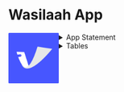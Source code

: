   # Wasilaah App 

<p>
<img src="logo.png" width="100" align="left" />
</p>


<details>
<summary>App Statement</summary>

## **App Statement.**

_An application that helps founders of startups.
Who are struggling to get a credit card for their company quickly.
By creating an app, easily document their work-related expenses in their personal card.
So they can increase their awareness of the finances of their business and reduce their manual work.

</details>



<details>
<summary>Tables</summary>

## **Tables.**

1-login/signup Table 

|        Column       |      TYPE     |     Key
|--------------------:|--------------:|---------------|
|   auth_record_id    |     uuid      |      PK       |
|   userID            |     uuid      |      FK       |
|   email             |    String     |               |
|   Password          |    String     |               |



2-User Table 

|        Column       |      TYPE     |     Key
|--------------------:|--------------:|---------------|
|   userID            |     uuid      |      PK       |
|   fullName          |    String     |               |
|   email             |    String     |               |
|   password          |    String     |               |


2-Card Table 

|        Column       |      TYPE     |     Key
|--------------------:|--------------:|---------------|
|   cardID            |     uuid      |      PK       |
|   userID            |     uuid      |      FK       |
|   cardName          |    String     |               |
|   totalExpenses     |    Double     |               |



2-Expenses Table 

|        Column       |      TYPE     |     Key
|--------------------:|--------------:|---------------|
|   expensesID        |     uuid      |      PK       |
|   cardID            |     uuid      |      FK       |
|   expensesName      |    String     |               |
|   expensesType      |    String     |               |
|   expensescurrency  |    String     |               |
| expensespaymentDate |    String     |               |
|expensesdayOfPurchase|    String     |               |
|   expensesAmount    |    Double     |               |
|   expensesRange     |    String     |               |



2-Transaction Table 

|        Column       |      TYPE     |     Key
|--------------------:|--------------:|---------------|
|   transactionID     |     uuid      |      PK       |
|   cardID            |     uuid      |      FK       |
|   userID            |     uuid      |      FK       |
|   expensesID        |     uuid      |      PK       |
|   transactionName   |    String     |               |
|   transactionAmount |    String     |               |
|   transactionDate   |    String     |               |
| transactioncurrency |    String     |               |
|   dateCreated       |    Date       |               |



**Relationship table**

3-SessionAttendee Table

|        Column       |      TYPE     |     Key
|--------------------:|--------------:|---------------|
|   AttendeeSessionID |     uuid      |      PK       |
|   AttendeeID        |     uuid      |      FK       |
|   Sessionid         |     uuid      |      FK       |
|   Status            |    String     |               |


</details>
